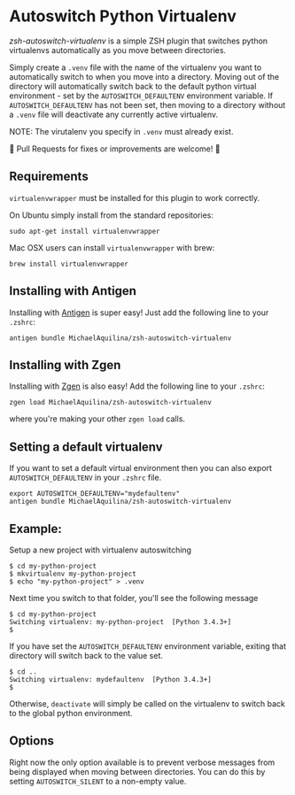Autoswitch Python Virtualenv
============================

*zsh-autoswitch-virtualenv* is a simple ZSH plugin that switches python virtualenvs automatically as you move between directories.

Simply create a `.venv` file with the name of the virtualenv you want to automatically switch to
when you move into a directory. Moving out of the directory will automatically switch back to the
default python virtual environment - set by the `AUTOSWITCH_DEFAULTENV` environment variable. If
`AUTOSWITCH_DEFAULTENV` has not been set, then moving to a directory without a `.venv` file will
deactivate any currently active virtualenv.

NOTE: The virutalenv you specify in `.venv` must already exist.

:tada: Pull Requests for fixes or improvements are welcome! :tada:

Requirements
------------

`virtualenvwrapper` must be installed for this plugin to work correctly.

On Ubuntu simply install from the standard repositories:

`sudo apt-get install virtualenvwrapper`

Mac OSX users can install `virtualenvwrapper` with brew:

`brew install virtualenvwrapper`

Installing with Antigen
-----------------------

Installing with [Antigen](https://github.com/zsh-users/antigen) is super easy! Just add the following line to your `.zshrc`:

```
antigen bundle MichaelAquilina/zsh-autoswitch-virtualenv
```

Installing with Zgen
--------------------

Installing with [Zgen](https://github.com/tarjoilija/zgen) is also easy! Add the following line to your `.zshrc`:

```zgen load MichaelAquilina/zsh-autoswitch-virtualenv```

where you're making your other `zgen load` calls.

Setting a default virtualenv
----------------------------

If you want to set a default virtual environment then you can also export `AUTOSWITCH_DEFAULTENV` in
your `.zshrc` file.

```
export AUTOSWITCH_DEFAULTENV="mydefaultenv"
antigen bundle MichaelAquilina/zsh-autoswitch-virtualenv
```

Example:
--------

Setup a new project with virtualenv autoswitching
```
$ cd my-python-project
$ mkvirtualenv my-python-project
$ echo "my-python-project" > .venv
```

Next time you switch to that folder, you'll see the following message
```
$ cd my-python-project
Switching virtualenv: my-python-project  [Python 3.4.3+]
$
```

If you have set the `AUTOSWITCH_DEFAULTENV` environment variable, exiting that directory will switch
back to the value set.
```
$ cd ..
Switching virtualenv: mydefaultenv  [Python 3.4.3+]
$
```

Otherwise, `deactivate` will simply be called on the virtualenv to switch back to the global
python environment.

Options
-------

Right now the only option available is to prevent verbose messages from being displayed when moving
between directories. You can do this by setting `AUTOSWITCH_SILENT` to a non-empty value.
